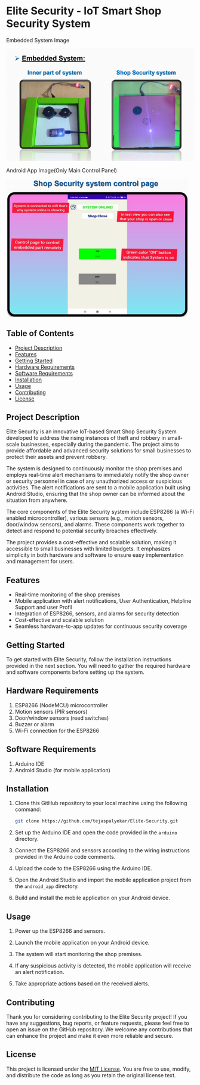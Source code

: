 # Elite Security - IoT Smart Shop Security System

Embedded System Image

![Elite Security](https://github.com/tejaspalyekar/Elite-Security/raw/main/images/elite_security.png)

Android App Image(Only Main Control Panel)

![Elite Security](https://github.com/tejaspalyekar/Elite-Security/raw/main/images/mobile_ui.png)
## Table of Contents

- [Project Description](#project-description)
- [Features](#features)
- [Getting Started](#getting-started)
- [Hardware Requirements](#hardware-requirements)
- [Software Requirements](#software-requirements)
- [Installation](#installation)
- [Usage](#usage)
- [Contributing](#contributing)
- [License](#license)

## Project Description

Elite Security is an innovative IoT-based Smart Shop Security System developed to address the rising instances of theft and robbery in small-scale businesses, especially during the pandemic. The project aims to provide affordable and advanced security solutions for small businesses to protect their assets and prevent robbery.

The system is designed to continuously monitor the shop premises and employs real-time alert mechanisms to immediately notify the shop owner or security personnel in case of any unauthorized access or suspicious activities. The alert notifications are sent to a mobile application built using Android Studio, ensuring that the shop owner can be informed about the situation from anywhere.

The core components of the Elite Security system include ESP8266 (a Wi-Fi enabled microcontroller), various sensors (e.g., motion sensors, door/window sensors), and alarms. These components work together to detect and respond to potential security breaches effectively.

The project provides a cost-effective and scalable solution, making it accessible to small businesses with limited budgets. It emphasizes simplicity in both hardware and software to ensure easy implementation and management for users.

## Features

- Real-time monitoring of the shop premises
- Mobile application with alert notifications, User Authentication, Helpline Support and user Profil
- Integration of ESP8266, sensors, and alarms for security detection
- Cost-effective and scalable solution
- Seamless hardware-to-app updates for continuous security coverage

## Getting Started

To get started with Elite Security, follow the installation instructions provided in the next section. You will need to gather the required hardware and software components before setting up the system.

## Hardware Requirements

1. ESP8266 (NodeMCU) microcontroller
2. Motion sensors (PIR sensors)
3. Door/window sensors (reed switches)
4. Buzzer or alarm
5. Wi-Fi connection for the ESP8266

## Software Requirements

1. Arduino IDE
2. Android Studio (for mobile application)

## Installation

1. Clone this GitHub repository to your local machine using the following command:

   ```bash
   git clone https://github.com/tejaspalyekar/Elite-Security.git
   ```

2. Set up the Arduino IDE and open the code provided in the `arduino` directory.

3. Connect the ESP8266 and sensors according to the wiring instructions provided in the Arduino code comments.

4. Upload the code to the ESP8266 using the Arduino IDE.

5. Open the Android Studio and import the mobile application project from the `android_app` directory.

6. Build and install the mobile application on your Android device.

## Usage

1. Power up the ESP8266 and sensors.

2. Launch the mobile application on your Android device.

3. The system will start monitoring the shop premises.

4. If any suspicious activity is detected, the mobile application will receive an alert notification.

5. Take appropriate actions based on the received alerts.

## Contributing

Thank you for considering contributing to the Elite Security project! If you have any suggestions, bug reports, or feature requests, please feel free to open an issue on the GitHub repository. We welcome any contributions that can enhance the project and make it even more reliable and secure.

## License

This project is licensed under the [MIT License](https://opensource.org/licenses/MIT). You are free to use, modify, and distribute the code as long as you retain the original license text.
